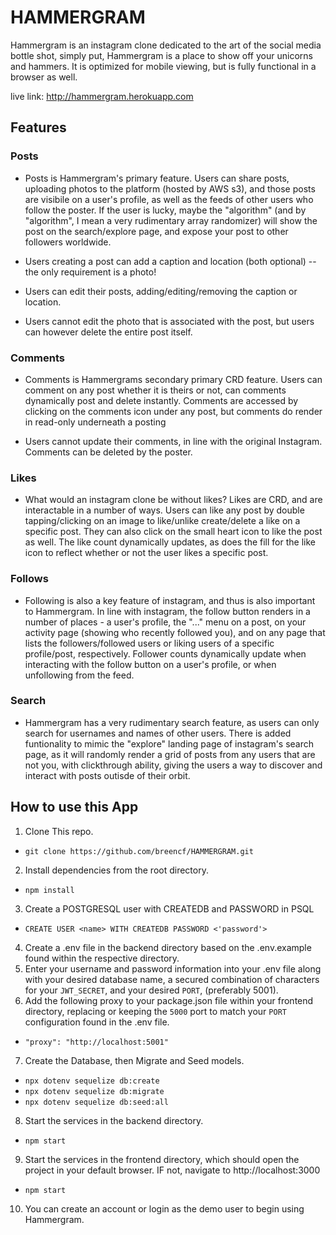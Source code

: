 # HAMMERGRAM
Hammergram is an instagram clone dedicated to the art of the social media bottle shot, simply put, Hammergram is a place to show off your unicorns and hammers. It is optimized for mobile viewing, but is fully functional in a browser as well.

live link: http://hammergram.herokuapp.com


## Features

### Posts

- Posts is Hammergram's primary feature. Users can share posts, uploading photos to the platform (hosted by AWS s3), and those posts are visibile on a user's profile, as well as the feeds of other users who follow the poster. If the user is lucky, maybe the "algorithm" (and by "algorithm", I mean a very rudimentary array randomizer) will show the post on the search/explore page, and expose your post to other followers worldwide.

- Users creating a post can add a caption and location (both optional) -- the only requirement is a photo!
- Users can edit their posts, adding/editing/removing the caption or location. 
- Users cannot edit the photo that is associated with the post, but users can however delete the entire post itself.

### Comments

- Comments is Hammergrams secondary primary CRD feature. Users can comment on any post whether it is theirs or not, can comments dynamically post and delete instantly. Comments are accessed by clicking on the comments icon under any post, but comments do render in read-only underneath a posting

- Users cannot update their comments, in line with the original Instagram. Comments can be deleted by the poster.

### Likes

- What would an instagram clone be without likes? Likes are CRD, and are interactable in a number of ways. Users can like any post by double tapping/clicking on an image to like/unlike create/delete a like on a specific post. They can also click on the small heart icon to like the post as well. The like count dynamically updates, as does the fill for the like icon to reflect whether or not the user likes a specific post. 

### Follows

- Following is also a key feature of instagram, and thus is also important to Hammergram. In line with instagram, the follow button renders in a number of places - a user's profile, the "..." menu on a post, on your activity page (showing who recently followed you), and on any page that lists the followers/followed users or liking users of a specific profile/post, respectively. Follower counts dynamically update when interacting with the follow button on a user's profile, or when unfollowing from the feed.

### Search

- Hammergram has a very rudimentary search feature, as users can only search for usernames and names of other users. There is added funtionality to mimic the "explore" landing page of instagram's search page, as it will randomly render a grid of posts from any users that are not you, with clickthrough ability, giving the users a way to discover and interact with posts outisde of their orbit.

## How to use this App

1. Clone This repo.

- `git clone https://github.com/breencf/HAMMERGRAM.git`

2. Install dependencies from the root directory.

- `npm install`

3. Create a POSTGRESQL user with CREATEDB and PASSWORD in PSQL

- `CREATE USER <name> WITH CREATEDB PASSWORD <'password'>`

4. Create a .env file in the backend directory based on the .env.example found within the respective directory.
5. Enter your username and password information into your .env file along with your desired database name, a secured combination of characters for your `JWT_SECRET`, and your desired `PORT`, (preferably 5001).
6. Add the following proxy to your package.json file within your frontend directory, replacing or keeping the `5000` port to match your `PORT` configuration found in the .env file.

- `"proxy": "http://localhost:5001"`

7. Create the Database, then Migrate and Seed models.

- `npx dotenv sequelize db:create`
- `npx dotenv sequelize db:migrate`
- `npx dotenv sequelize db:seed:all`

8. Start the services in the backend directory.

- `npm start`

9. Start the services in the frontend directory, which should open the project in your default browser. IF not, navigate to http://localhost:3000

- `npm start`

10. You can create an account or login as the demo user to begin using Hammergram.



